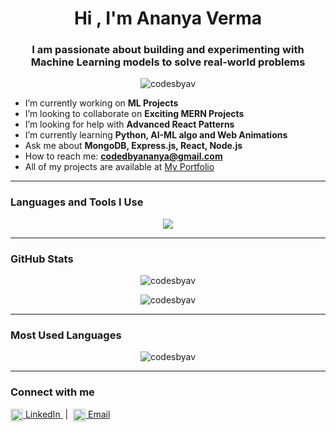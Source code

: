 <h1 align="center">Hi , I'm Ananya Verma</h1>
<h3 align="center"> I am passionate about building and experimenting with Machine Learning models to solve real-world problems</h3>

<p align="center">
  <img src="https://komarev.com/ghpvc/?username=codesbyav&label=Profile%20views&color=0e75b6&style=flat" alt="codesbyav" />
</p>

-  I’m currently working on **ML Projects**  
-  I’m looking to collaborate on **Exciting MERN Projects**  
-  I’m looking for help with **Advanced React Patterns**  
-  I’m currently learning **Python, AI-ML algo and Web Animations**  
-  Ask me about **MongoDB, Express.js, React, Node.js**  
-  How to reach me: **codedbyananya@gmail.com**  
-  All of my projects are available at [My Portfolio]()  

---

### Languages and Tools I Use

<p align="center">
  <img src="https://skillicons.dev/icons?i=html,css,js,react,nodejs,express,mongodb,python,cpp,tailwind,vite,git,github,postman" />
</p>

---

### GitHub Stats

<p align="center">
  <img src="https://github-readme-stats.vercel.app/api?username=codesbyav&show_icons=true&locale=en" alt="codesbyav" />
</p>

<p align="center">
  <img src="https://github-readme-streak-stats.herokuapp.com/?user=codesbyav" alt="codesbyav" />
</p>


---

### Most Used Languages

<p align="center">
  <img src="https://github-readme-stats.vercel.app/api/top-langs/?username=codesbyav&layout=compact&langs_count=8&theme=default" alt="codesbyav" />
</p>

---

### Connect with me

<p align="left">
  <a href="[https://www.linkedin.com](https://www.linkedin.com/in/ananya-verma-121803257?utm_source=share&utm_campaign=share_via&utm_content=profile&utm_medium=android_app)" target="_blank">
    <img align="center" src="https://cdn.jsdelivr.net/npm/simple-icons@v3/icons/linkedin.svg" alt="linkedin" height="20" width="20" />
    LinkedIn
  </a>
  &nbsp;|&nbsp;
  <a href="mailto:codedbyananya@gmail.com">
    <img align="center" src="https://cdn.jsdelivr.net/npm/simple-icons@v3/icons/gmail.svg" alt="gmail" height="20" width="20" />
    Email
  </a>
